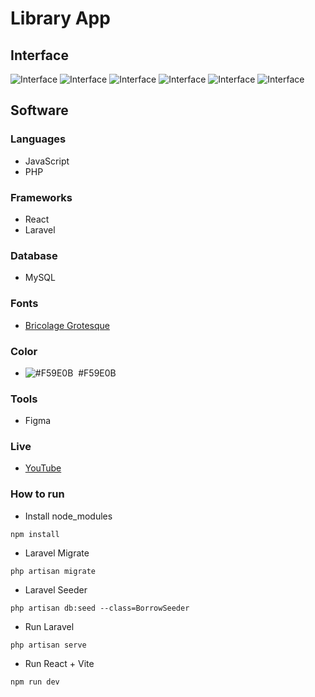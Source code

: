 # Library App

## Interface
![Interface](https://raw.githubusercontent.com/luqmanherifa/ifabula-library-app/main/screenshot-1.png)
![Interface](https://raw.githubusercontent.com/luqmanherifa/ifabula-library-app/main/screenshot-2.png)
![Interface](https://raw.githubusercontent.com/luqmanherifa/ifabula-library-app/main/screenshot-3.png)
![Interface](https://raw.githubusercontent.com/luqmanherifa/ifabula-library-app/main/screenshot-4.png)
![Interface](https://raw.githubusercontent.com/luqmanherifa/ifabula-library-app/main/screenshot-5.png)
![Interface](https://raw.githubusercontent.com/luqmanherifa/ifabula-library-app/main/screenshot-6.png)

## Software
### Languages
  - JavaScript
  - PHP

### Frameworks
  - React
  - Laravel

### Database
  - MySQL

### Fonts
  - [Bricolage Grotesque](https://fonts.google.com/specimen/Bricolage+Grotesque)

### Color
  - ![#F59E0B](https://placehold.co/20x20/F59E0B/F59E0B.png)  #F59E0B

### Tools
  - Figma

### Live
  - [YouTube](https://www.youtube.com/@luqmanherifa)

### How to run
  - Install node_modules
```
npm install
```
  - Laravel Migrate
```
php artisan migrate
```
  - Laravel Seeder
```
php artisan db:seed --class=BorrowSeeder
```
  - Run Laravel
```
php artisan serve
```
  - Run React + Vite
```
npm run dev
```
